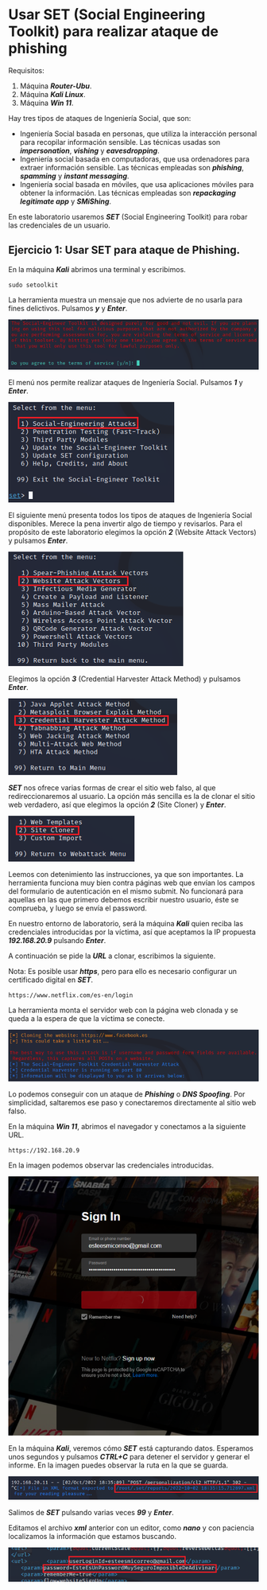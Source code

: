 #  Usar SET (Social Engineering Toolkit) para realizar ataque de phishing
   
  
Requisitos:
1. Máquina ***Router-Ubu***.
2. Máquina ***Kali Linux***.
3. Máquina ***Win 11***.


Hay tres tipos de ataques de Ingeniería Social, que son:

* Ingeniería Social basada en personas, que utiliza la interacción personal para recopilar información sensible. Las técnicas usadas son ***impersonation***, ***vishing*** y ***eavesdropping***.
* Ingeniería social basada en computadoras, que usa ordenadores para extraer información sensible. Las técnicas empleadas son ***phishing***, ***spamming*** y ***instant messaging***.
* Ingeniería social basada en móviles, que usa aplicaciones móviles para obtener la información. Las técnicas empleadas son ***repackaging legitimate app*** y ***SMiShing***.

En este laboratorio usaremos ***SET*** (Social Engineering Toolkit) para robar las credenciales de un usuario.


## Ejercicio 1: Usar SET para ataque de Phishing.

En la máquina ***Kali*** abrimos una terminal y escribimos.
```
sudo setoolkit
```

La herramienta muestra un mensaje que nos advierte de no usarla para fines delictivos. Pulsamos ***y*** y ***Enter***.

![Advertencia legal](../img/lab-07-A/202210021742.png)

El menú nos permite realizar ataques de Ingeniería Social. Pulsamos ***1*** y ***Enter***.

![Opción 1](../img/lab-07-A/202210021745.png)

El siguiente menú presenta todos los tipos de ataques de Ingeniería Social disponibles. Merece la pena invertir algo de tiempo y revisarlos. Para el propósito de este laboratorio elegimos la opción ***2*** (Website Attack Vectors) y pulsamos ***Enter***.

![Opción 2](../img/lab-07-A/202210021748.png)

Elegimos la opción ***3*** (Credential Harvester Attack Method) y pulsamos ***Enter***.

![Opción 3](../img/lab-07-A/202210021750.png)

***SET*** nos ofrece varias formas de crear el sitio web falso, al que redireccionaremos al usuario. La opción más sencilla es la de clonar el sitio web verdadero, así que elegimos la opción ***2*** (Site Cloner) y ***Enter***.

![Opción 2](../img/lab-07-A/202210021752.png)

Leemos con detenimiento las instrucciones, ya que son importantes. La herramienta funciona muy bien contra páginas web que envían los campos del formulario de autenticación en el mismo submit. No funcionará para aquellas en las que primero debemos escribir nuestro usuario, éste se comprueba, y luego se envía el password.

En nuestro entorno de laboratorio, será la máquina ***Kali*** quien reciba las credenciales introducidas por la víctima, así que aceptamos la IP propuesta ***192.168.20.9*** pulsando ***Enter***.

A continuación se pide la ***URL*** a clonar, escribimos la siguiente.

Nota: Es posible usar ***https***, pero para ello es necesario configurar un certificado digital en ***SET***.
```
https://www.netflix.com/es-en/login
```

La herramienta monta el servidor web con la página web clonada y se queda a la espera de que la víctima se conecte. 

![Servidor a la espera](../img/lab-07-A/202210021802.png)

Lo podemos conseguir con un ataque de ***Phishing*** o ***DNS Spoofing***. Por simplicidad, saltaremos ese paso y conectaremos directamente al sitio web falso.

En la máquina ***Win 11***, abrimos el navegador y conectamos a la siguiente URL.
```
https://192.168.20.9
```

En la imagen podemos observar las credenciales introducidas.

![Introducir credenciales](../img/lab-07-A/202210021831.png)

En la máquina ***Kali***, veremos cómo ***SET*** está capturando datos. Esperamos unos segundos y pulsamos ***CTRL+C*** para detener el servidor y generar el informe. En la imagen puedes observar la ruta en la que se guarda.

![Path](../img/lab-07-A/202210021838.png)

Salimos de ***SET*** pulsando varias veces ***99*** y ***Enter***.

Editamos el archivo ***xml*** anterior con un editor, como ***nano*** y con paciencia localizamos la información que estamos buscando.

![Credenciales capturadas](../img/lab-07-A/202210021843.png)













